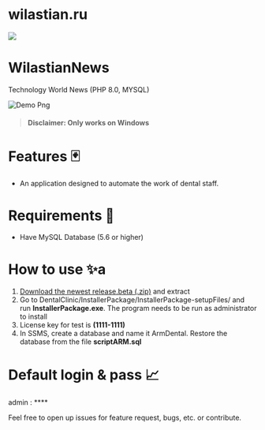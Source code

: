 # wilastian.ru

![](https://img.shields.io/github/languages/top/AlexStrew/WilNews)

# WilastianNews
Technology World News (PHP 8.0, MYSQL)

![Demo Png](DentalClinic_y3SEUrKOa7.png)

> #### Disclaimer: Only works on Windows

# Features 🃏
- An application designed to automate the work of dental staff.

# Requirements 🎯
- Have MySQL Database (5.6 or higher)

# How to use ✨a
1. [Download the newest release.beta (.zip)](https://github.com/AlexStrew/DentalClinic/releases/latest) and extract
2. Go to DentalClinic/InstallerPackage/InstallerPackage-setupFiles/ and run **InstallerPackage.exe**. The program needs to be run as administrator to install
3. License key for test is **(1111-1111)**
4. In SSMS, create a database and name it ArmDental. Restore the database from the file **scriptARM.sql**

# Default login & pass 📈
admin : ****

Feel free to open up issues for feature request, bugs, etc. or contribute.

